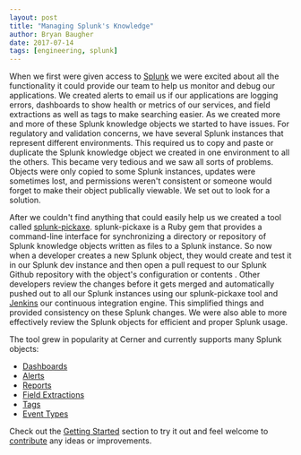 ```yaml
---
layout: post
title: "Managing Splunk's Knowledge"
author: Bryan Baugher
date: 2017-07-14
tags: [engineering, splunk]
---
```


When we first were given access to [Splunk](https://www.splunk.com/) we were excited about all the functionality it could provide our team to help us monitor and debug our applications. We created alerts to email us if our applications are logging errors, dashboards to show health or metrics of our services, and field extractions as well as tags to make searching easier. As we created more and more of these Splunk knowledge objects we started to have issues. For regulatory and validation concerns, we have several Splunk instances that represent different environments. This required us to copy and paste or duplicate the Splunk knowledge object we created in one environment to all the others. This became very tedious and we saw all sorts of problems. Objects were only copied to some Splunk instances, updates were sometimes lost, and permissions weren't consistent or someone would forget to make their object publically viewable. We set out to look for a solution. 

After we couldn't find anything that could easily help us we created a tool called [splunk-pickaxe](https://github.com/cerner/splunk-pickaxe). splunk-pickaxe is a Ruby gem that provides a command-line interface for synchronizing a directory or repository of Splunk knowledge objects written as files to a Splunk instance. So now when a developer creates a new Splunk object, they would create and test it in our Splunk dev instance and then open a pull request to our Splunk Github repository with the object's configuration or contents . Other developers review the changes before it gets merged and automatically pushed out to all our Splunk instances using our splunk-pickaxe tool and [Jenkins](https://jenkins.io/) our continuous integration engine. This simplified things and provided consistency on these Splunk changes. We were also able to more effectively review the Splunk objects for efficient and proper Splunk usage. 

The tool grew in popularity at Cerner and currently supports many Splunk objects:

* [Dashboards](http://docs.splunk.com/Documentation/Splunk/6.6.2/Viz/Aboutthismanual)
* [Alerts](https://docs.splunk.com/Documentation/Splunk/latest/Alert/Aboutalerts)
* [Reports](https://docs.splunk.com/Documentation/Splunk/6.6.2/Report/Aboutreports)
* [Field Extractions](http://docs.splunk.com/Documentation/Splunk/6.6.2/Knowledge/ExtractfieldsinteractivelywithIFX)
* [Tags](http://docs.splunk.com/Documentation/SplunkCloud/6.6.0/Knowledge/TagandaliasfieldvaluesinSplunkWeb)
* [Event Types](http://docs.splunk.com/Documentation/Splunk/6.6.2/Knowledge/Abouteventtypes)

Check out the [Getting Started](https://github.com/cerner/splunk-pickaxe#getting-started) section to try it out and feel welcome to [contribute](https://github.com/cerner/splunk-pickaxe#contributing) any ideas or improvements.